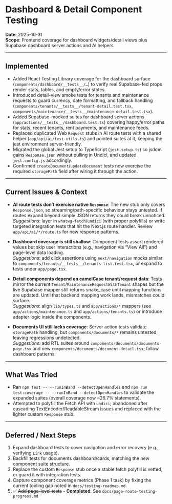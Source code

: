 # Dashboard & Detail Component Testing

**Date**: 2025-10-31  
**Scope**: Frontend coverage for dashboard widgets/detail views plus Supabase dashboard server actions and AI helpers

---

## Implemented

- Added React Testing Library coverage for the dashboard surface (`components/dashboard/__tests__/…`) to verify real Supabase-fed props render stats, tables, and empty/error states.
- Introduced detail-view smoke tests for tenants and maintenance requests to guard currency, date formatting, and fallback handling (`components/tenants/__tests__/tenant-detail.test.tsx`, `components/maintenance/__tests__/maintenance-detail.test.tsx`).
- Added Supabase-mocked suites for dashboard server actions (`app/actions/__tests__/dashboard.test.ts`) covering happy/error paths for stats, recent tenants, rent payments, and maintenance feeds.
- Replaced duplicated Web `Request` stubs in AI route tests with a shared helper (`app/api/ai/test-utils.ts`) and pointed suites at it, keeping the jest environment server-friendly.
- Migrated the global Jest setup to TypeScript (`jest.setup.ts`) so jsdom gains `Response.json` without pulling in Undici, and updated `jest.config.js` accordingly.
- Confirmed `createDocument`/`updateDocument` tests now exercise the required `storagePath` field after wiring it through the action.

---

## Current Issues & Context

- **AI route tests don’t exercise native `Response`**: The new stub only covers `Response.json`, so streaming/path-specific behaviour stays untested. If routes expand beyond simple JSON returns they could break unnoticed.  
  *Suggestions*: layer in `whatwg-fetch`/`undici` (with proper polyfills) or write targeted integration tests that hit the Next.js route handler. Review `app/api/ai/*/route.ts` for new response patterns.

- **Dashboard coverage is still shallow**: Component tests assert rendered values but skip user interactions (e.g., navigation via “View All”) and page-level data loading.  
  *Suggestions*: add click assertions using `next/navigation` mocks similar to `components/tenants/__tests__/tenants-list.test.tsx`, or expand to tests under `app/page.tsx`.

- **Detail components depend on camelCase tenant/request data**: Tests mirror the current `Tenant`/`MaintenanceRequestWithTenant` shapes but the live Supabase mapper still returns snake_case until mapping functions are updated. Until that backend mapping work lands, mismatches could surface.  
  *Suggestions*: align `lib/types.ts` and `app/actions/*` mappers (see `app/actions/maintenance.ts` and `app/actions/tenants.ts`) or introduce adapter logic inside the components.

- **Documents UI still lacks coverage**: Server action tests validate `storagePath` handling, but `components/documents/*` remains untested, leaving regressions undetected.  
  *Suggestions*: add RTL suites around `components/documents/documents-page.tsx` and new `components/documents/document-detail.tsx`; follow dashboard patterns.

---

## What Was Tried

- Ran `npm test -- --runInBand --detectOpenHandles` and `npm run test:coverage -- --runInBand --detectOpenHandles` to validate the expanded suites (overall coverage now ~26.7% statements).
- Attempted to polyfill the Fetch API with `undici`; abandoned after cascading TextEncoder/ReadableStream issues and replaced with the lighter custom `Response` stub.

---

## Deferred / Next Steps

1. Expand dashboard tests to cover navigation and error recovery (e.g., verifying `Link` usage).
2. Backfill tests for documents dashboard/cards, matching the new component suite structure.
3. Replace the custom `Response` stub once a stable fetch polyfill is vetted, or guard it with integration tests.
4. Capture component coverage metrics (Phase 1 task) by fixing the current tooling gap noted in `docs/testing-roadmap.md`.
5. ✅ ~~Add page-level tests~~ - **Completed**: See `docs/page-route-testing-progress.md`
